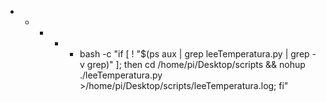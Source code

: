 * * * * * bash -c "if [ ! "$(ps aux | grep leeTemperatura.py | grep -v grep)" ]; then cd /home/pi/Desktop/scripts && nohup  ./leeTemperatura.py >/home/pi/Desktop/scripts/leeTemperatura.log; fi"

